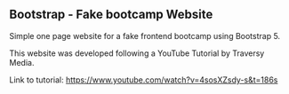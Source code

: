 ## Bootstrap - Fake bootcamp Website

Simple one page website for a fake frontend bootcamp using Bootstrap 5.

This website was developed following a YouTube Tutorial by Traversy Media.

Link to tutorial: https://www.youtube.com/watch?v=4sosXZsdy-s&t=186s
